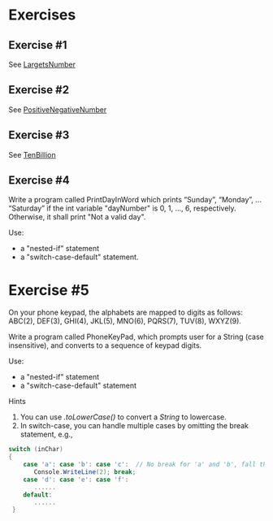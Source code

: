 # Exercises

## Exercise #1

See [LargetsNumber](./FlowControl/LargetsNumber)

## Exercise #2

See [PositiveNegativeNumber](./FlowControl/PositiveNegativeNumber)

## Exercise #3

See [TenBillion](./FlowControl/TenBillion)

## Exercise #4

Write a program called PrintDayInWord which prints “Sunday”, “Monday”, ... “Saturday” if the int variable "dayNumber" is 0, 1, ..., 6, respectively.  Otherwise, it shall print "Not a valid day".

Use:

 - a "nested-if" statement
 - a "switch-case-default" statement.
 
# Exercise #5

On your phone keypad, the alphabets are mapped to digits as follows: ABC(2), DEF(3), GHI(4), JKL(5), MNO(6), PQRS(7), TUV(8), WXYZ(9).

Write a program called PhoneKeyPad, which prompts user for a String (case insensitive), and converts to a sequence of keypad digits.

Use:

 - a "nested-if" statement
 - a "switch-case-default" statement
 
Hints

 1. You can use *.toLowerCase()* to convert a *String* to lowercase.
 2. In switch-case, you can handle multiple cases by omitting the break statement, e.g.,
 
```C#
switch (inChar) 
{
    case 'a': case 'b': case 'c':  // No break for 'a' and 'b', fall thru 'c'
       Console.WriteLine(2); break;
    case 'd': case 'e': case 'f':
       ......
    default:
       ......
 }
 ```
